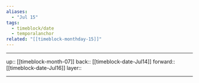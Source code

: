 ```yaml
---
aliases:
  - "Jul 15"
tags:
  - timeblock/date
  - temporalanchor
related: "[[timeblock-monthday-15]]"
---
```




***

up:: [[timeblock-month-07]]
back:: [[timeblock-date-Jul14]]
forward:: [[timeblock-date-Jul16]]
layer:: 

***
